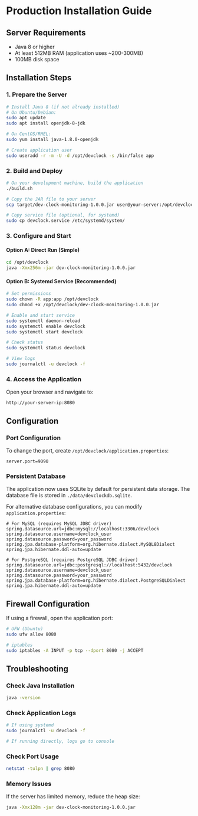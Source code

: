 # Production Installation Guide

## Server Requirements

- Java 8 or higher
- At least 512MB RAM (application uses ~200-300MB)
- 100MB disk space

## Installation Steps

### 1. Prepare the Server

```bash
# Install Java 8 (if not already installed)
# On Ubuntu/Debian:
sudo apt update
sudo apt install openjdk-8-jdk

# On CentOS/RHEL:
sudo yum install java-1.8.0-openjdk

# Create application user
sudo useradd -r -m -U -d /opt/devclock -s /bin/false app
```

### 2. Build and Deploy

```bash
# On your development machine, build the application
./build.sh

# Copy the JAR file to your server
scp target/dev-clock-monitoring-1.0.0.jar user@your-server:/opt/devclock/

# Copy service file (optional, for systemd)
sudo cp devclock.service /etc/systemd/system/
```

### 3. Configure and Start

#### Option A: Direct Run (Simple)
```bash
cd /opt/devclock
java -Xmx256m -jar dev-clock-monitoring-1.0.0.jar
```

#### Option B: Systemd Service (Recommended)
```bash
# Set permissions
sudo chown -R app:app /opt/devclock
sudo chmod +x /opt/devclock/dev-clock-monitoring-1.0.0.jar

# Enable and start service
sudo systemctl daemon-reload
sudo systemctl enable devclock
sudo systemctl start devclock

# Check status
sudo systemctl status devclock

# View logs
sudo journalctl -u devclock -f
```

### 4. Access the Application

Open your browser and navigate to:
```
http://your-server-ip:8080
```

## Configuration

### Port Configuration
To change the port, create `/opt/devclock/application.properties`:
```properties
server.port=9090
```

### Persistent Database
The application now uses SQLite by default for persistent data storage. The database file is stored in `./data/devclockdb.sqlite`.

For alternative database configurations, you can modify `application.properties`:
```properties
# For MySQL (requires MySQL JDBC driver)
spring.datasource.url=jdbc:mysql://localhost:3306/devclock
spring.datasource.username=devclock_user
spring.datasource.password=your_password
spring.jpa.database-platform=org.hibernate.dialect.MySQL8Dialect
spring.jpa.hibernate.ddl-auto=update

# For PostgreSQL (requires PostgreSQL JDBC driver)
spring.datasource.url=jdbc:postgresql://localhost:5432/devclock
spring.datasource.username=devclock_user
spring.datasource.password=your_password
spring.jpa.database-platform=org.hibernate.dialect.PostgreSQLDialect
spring.jpa.hibernate.ddl-auto=update
```

## Firewall Configuration

If using a firewall, open the application port:
```bash
# UFW (Ubuntu)
sudo ufw allow 8080

# iptables
sudo iptables -A INPUT -p tcp --dport 8080 -j ACCEPT
```

## Troubleshooting

### Check Java Installation
```bash
java -version
```

### Check Application Logs
```bash
# If using systemd
sudo journalctl -u devclock -f

# If running directly, logs go to console
```

### Check Port Usage
```bash
netstat -tulpn | grep 8080
```

### Memory Issues
If the server has limited memory, reduce the heap size:
```bash
java -Xmx128m -jar dev-clock-monitoring-1.0.0.jar
```
